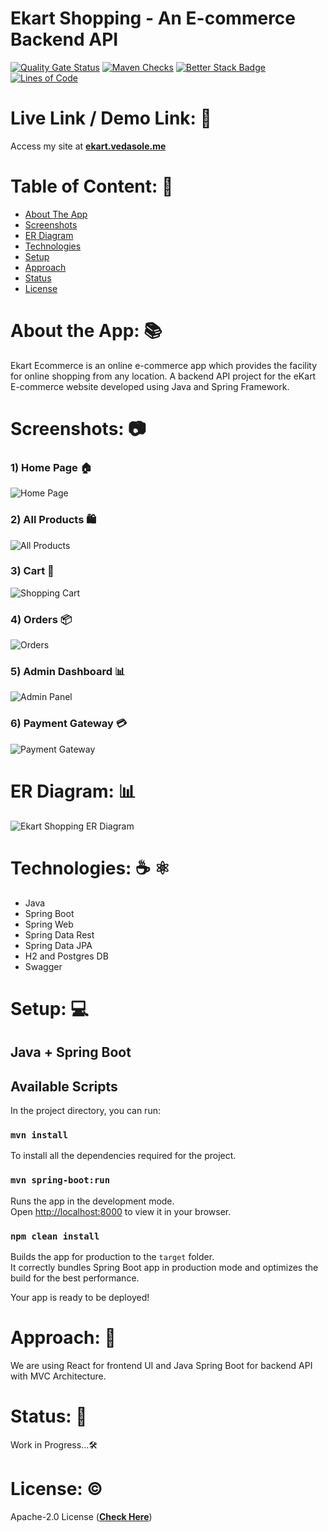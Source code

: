 # Ekart Shopping - An E-commerce Backend API

[![Quality Gate Status](https://sonarcloud.io/api/project_badges/measure?project=ved-asole_eKart-ecommerce-backend&metric=alert_status)](https://sonarcloud.io/summary/new_code?id=ved-asole_eKart-ecommerce-backend)
[![Maven Checks](https://github.com/ved-asole/eKart-ecommerce-backend/actions/workflows/maven-checks.yml/badge.svg)](https://github.com/ved-asole/eKart-ecommerce-backend/actions/workflows/maven-checks.yml)
[![Better Stack Badge](https://uptime.betterstack.com/status-badges/v1/monitor/1h7k6.svg)]((https://coders-arena.betteruptime.com))
[![Lines of Code](https://sonarcloud.io/api/project_badges/measure?project=ved-asole_eKart-ecommerce-backend&metric=ncloc)](https://sonarcloud.io/summary/new_code?id=ved-asole_eKart-ecommerce-backend)

# Live Link / Demo Link: 🔗
Access my site at **[ekart.vedasole.me](https://ekart.vedasole.me)**

# Table of Content: 📑

- [About The App](#about-the-app)
- [Screenshots](#screenshots)
- [ER Diagram](#er-diagram)
- [Technologies](#technologies)
- [Setup](#setup)
- [Approach](#approach)
- [Status](#status)
- [License](#license)

# About the App: 📚
Ekart Ecommerce is an online e-commerce app which provides the facility for online shopping from any location.
A backend API project for the eKart E-commerce website developed using Java and Spring Framework.

# Screenshots: 📷

### 1) Home Page 🏠
![Home Page](eKart_shopping_home.png)

### 2) All Products 🛍️
![All Products](eKart_shopping_all-products.png)

### 3) Cart 🛒
![Shopping Cart](eKart_shopping_cart.png)

### 4) Orders 📦
![Orders](eKart_shopping_orders.png)

### 5) Admin Dashboard 📊
![Admin Panel](eKart_shopping_admin-panel.png)

### 6) Payment Gateway 💳
![Payment Gateway](eKart_shopping_payment-gateway.png)

# ER Diagram: 📊
![Ekart Shopping ER Diagram](ekartdb-backend-ER-diagram.png)

# Technologies: ☕️  ⚛️

- Java
- Spring Boot
- Spring Web
- Spring Data Rest
- Spring Data JPA
- H2 and Postgres DB
- Swagger

# Setup: 💻

## Java + Spring Boot 

## Available Scripts

In the project directory, you can run:

### `mvn install`

To install all the dependencies required for the project.

### `mvn spring-boot:run`

Runs the app in the development mode.\
Open [http://localhost:8000](http://localhost:8000) to view it in your browser.


### `npm clean install`

Builds the app for production to the `target` folder.\
It correctly bundles Spring Boot app in production mode and optimizes the build for the best performance.

Your app is ready to be deployed!

# Approach: 🚶
We are using React for frontend UI and Java Spring Boot for backend API with MVC Architecture.

# Status: 📶
Work in Progress...🛠️

# License: ©️
Apache-2.0 License (**[Check Here](https://github.com/ved-asole/eKart-ecommerce-app/blob/master/LICENSE)**)
